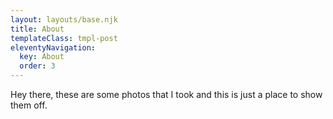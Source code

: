 ```yaml
---
layout: layouts/base.njk
title: About
templateClass: tmpl-post
eleventyNavigation:
  key: About
  order: 3
---
```

Hey there, these are some photos that I took and this is just a place to show them off.
